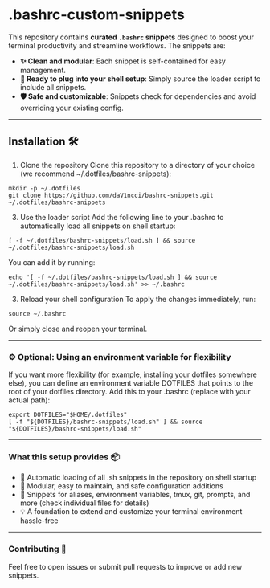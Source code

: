 # .bashrc-custom-snippets
This repository contains **curated `.bashrc` snippets** designed to boost your terminal productivity and streamline workflows. The snippets are:

- **✨ Clean and modular**: Each snippet is self-contained for easy management.
- **🔌 Ready to plug into your shell setup**: Simply source the loader script to include all snippets.
- **🛡️ Safe and customizable**: Snippets check for dependencies and avoid overriding your existing config.

---

## Installation 🛠️

1. Clone the repository
Clone this repository to a directory of your choice (we recommend ~/.dotfiles/bashrc-snippets):

```
mkdir -p ~/.dotfiles  
git clone https://github.com/daV1ncci/bashrc-snippets.git ~/.dotfiles/bashrc-snippets
```

3. Use the loader script
Add the following line to your .bashrc to automatically load all snippets on shell startup:

```
[ -f ~/.dotfiles/bashrc-snippets/load.sh ] && source ~/.dotfiles/bashrc-snippets/load.sh
```

You can add it by running:

```echo '[ -f ~/.dotfiles/bashrc-snippets/load.sh ] && source ~/.dotfiles/bashrc-snippets/load.sh' >> ~/.bashrc```

3. Reload your shell configuration
To apply the changes immediately, run:

```
source ~/.bashrc
```

Or simply close and reopen your terminal.

___
### ⚙️ Optional: Using an environment variable for flexibility

If you want more flexibility (for example, installing your dotfiles somewhere else), you can define an environment variable DOTFILES that points to the root of your dotfiles directory.
Add this to your .bashrc (replace with your actual path):

```
export DOTFILES="$HOME/.dotfiles"
[ -f "${DOTFILES}/bashrc-snippets/load.sh" ] && source "${DOTFILES}/bashrc-snippets/load.sh"
```
___
### What this setup provides 📦
- 🚀 Automatic loading of all .sh snippets in the repository on shell startup
- 🧩 Modular, easy to maintain, and safe configuration additions
- 🔧 Snippets for aliases, environment variables, tmux, git, prompts, and more (check individual files for details)
- 💡 A foundation to extend and customize your terminal environment hassle-free

___
### Contributing 🤝

Feel free to open issues or submit pull requests to improve or add new snippets.

